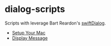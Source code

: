 # dialog-scripts
Scripts with leverage Bart Reardon's [swiftDialog](https://github.com/bartreardon/swiftDialog).

- [Setup Your Mac](https://github.com/dan-snelson/dialog-scripts/tree/main/Setup%20Your%20Mac)
- [Display Message](https://github.com/dan-snelson/dialog-scripts/tree/main/Display%20Message)